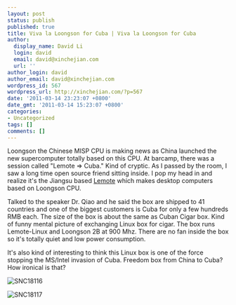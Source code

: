 ```yaml
---
layout: post
status: publish
published: true
title: Viva la Loongson for Cuba | Viva la Loongson for Cuba
author:
  display_name: David Li
  login: david
  email: david@xinchejian.com
  url: ''
author_login: david
author_email: david@xinchejian.com
wordpress_id: 567
wordpress_url: http://xinchejian.com/?p=567
date: '2011-03-14 23:23:07 +0800'
date_gmt: '2011-03-14 15:23:07 +0800'
categories:
- Uncategorized
tags: []
comments: []
---
```

<p><!--:en-->
<p>Loongson the Chinese MISP CPU is making news as China launched the new supercomputer totally based on this CPU. At barcamp, there was a session called "Lemote => Cuba." Kind of cryptic. As I passed by the room, I saw a long time open source friend sitting inside. I pop my head in and realize it's the Jiangsu based <a href="http://www.lemote.com/en/" target="_blank">Lemote</a> which makes desktop computers based on Loongson CPU.</p></p>
<p>Talked to the speaker Dr. Qiao and he said the box are shipped to 41 countries and one of the biggest customers is Cuba for only a few hundreds RMB each. The size of the box is about the same as Cuban Cigar box. Kind of funny mental picture of exchanging Linux box for cigar. The box runs Lemote-Linux and Loongson 2B at 900 Mhz. There are no fan inside the box so it's totally quiet and low power consumption.</p></p>
<p>It's also kind of interesting to think this Linux box is one of the force stopping the MS/Intel invasion of Cuba. Freedom box from China to Cuba? How ironical is that?</p></p>
<p><img style="display:block; margin-left:auto; margin-right:auto;" src="http://xinchejian.com/wp-content/uploads/2011/03/SNC18116.jpg" alt="SNC18116" title="SNC18116.JPG" border="0"/></p></p>
<p>
<img style="display:block; margin-left:auto; margin-right:auto;" src="http://xinchejian.com/wp-content/uploads/2011/03/SNC18117.jpg" alt="SNC18117" title="SNC18117.JPG" border="0"/><br />
</p><br />
<!--:--></p>
